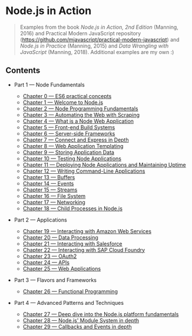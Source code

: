 # Node.js in Action
> Examples from the book *Node.js in Action, 2nd Edition* (Manning, 2016) and Practical Modern JavaScript repository (https://github.com/mjavascript/practical-modern-javascript) and *Node.js in Practice* (Manning, 2015) and *Data Wrangling with JavaScript* (Manning, 2018).
Additional examples are my own :)

## Contents

+ Part 1 &mdash; Node Fundamentals
  + [Chapter 0 &mdash; ES6 practical concepts](chapter00-ecmascript6-sandbox/)
  + [Chapter 1 &mdash; Welcome to Node.js](chapter01-welcome-to-nodejs/)
  + [Chapter 2 &mdash; Node Programming Fundamentals](chapter02-node-programming-fundamentals/)
  + [Chapter 3 &mdash; Automating the Web with Scraping](chapter03-automating-the-web-with-scraping/)
  + [Chapter 4 &mdash; What is a Node Web Application](chapter04-node-web-apps/)
  + [Chapter 5 &mdash; Front-end Build Systems](chapter05-frontend-build-systems/)
  + [Chapter 6 &mdash; Server-side Frameworks](chapter06-server-side-frameworks/)
  + [Chapter 7 &mdash; Connect and Express in Depth](chapter07-connect-and-express-in-depth/)
  + [Chapter 8 &mdash; Web Application Templating](chapter08-web-application-templating/)
  + [Chapter 9 &mdash; Storing Application Data](chapter09-storing-application-data/)
  + [Chapter 10 &mdash; Testing Node Applications](chapter10-testing-node-apps/)
  + [Chapter 11 &mdash; Deploying Node Applications and Maintaining Uptime](chapter11-testing-node-apps/)
  + [Chapter 12 &mdash; Writing Command-Line Applications](chapter12-writing-cli-apps/)
  + [Chapter 13 &mdash; Buffers](chapter13-buffers/)
  + [Chapter 14 &mdash; Events](chapter14-events/)
  + [Chapter 15 &mdash; Streams](chapter15-streams/)
  + [Chapter 16 &mdash; File System](chapter16-fs/)
  + [Chapter 17 &mdash; Networking](chapter17-networking/)
  + [Chapter 18 &mdash; Child Processes in Node.js](chapter18-child-processes/)

+ Part 2 &mdash; Applications
  + [Chapter 19 &mdash; Interacting with Amazon Web Services](chapter19-aws/)
  + [Chapter 20 &mdash; Data Processing](chapter20-data-processing/)
  + [Chapter 21 &mdash; Interacting with Salesforce](chapter21-salesforce/)
  + [Chapter 22 &mdash; Interacting with SAP Cloud Foundry](chapter22-sap-cf/)
  + [Chapter 23 &mdash; OAuth2](chapter23-oauth2/)
  + [Chapter 24 &mdash; APIs](chapter24-apis/)
  + [Chapter 25 &mdash; Web Applications](chapter25-web-apps/)

+ Part 3 &mdash; Flavors and Frameworks
  + [Chapter 26 &mdash; Functional Programming](chapter26-functional-programming/)

+ Part 4 &mdash; Advanced Patterns and Techniques
  + [Chapter 27 &mdash; Deep dive into the Node.js platform fundamentals](chapter27-nodejs-platform-fundamentals/)
  + [Chapter 28 &mdash; Node.js' Module System in depth](chapter28-nodejs-module-system/)
  + [Chapter 29 &mdash; Callbacks and Events in depth](chapter29-callbacks-and-events/)